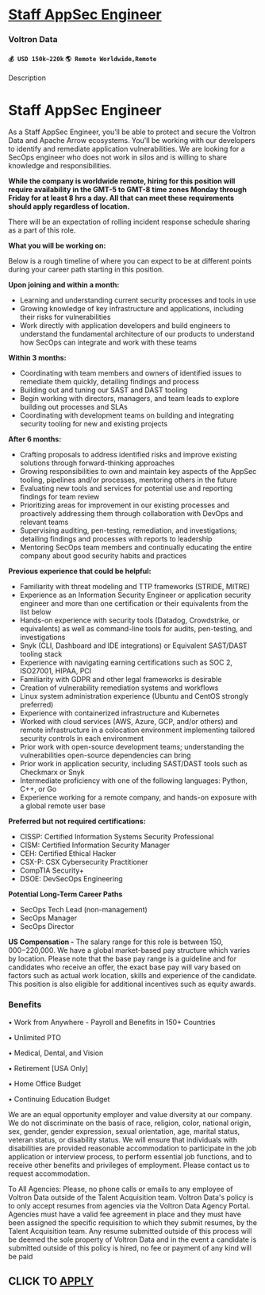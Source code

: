 # [Staff AppSec Engineer](https://www.remotewlb.com/apply/staff-appsec-engineer)  
### Voltron Data  
#### `💰 USD 150k~220k` `🌎 Remote Worldwide,Remote`  

Description

# Staff AppSec Engineer

As a Staff AppSec Engineer, you’ll be able to protect and secure the Voltron Data and Apache Arrow ecosystems. You'll be working with our developers to identify and remediate application vulnerabilities. We are looking for a SecOps engineer who does not work in silos and is willing to share knowledge and responsibilities.

**While the company is worldwide remote, hiring for this position will require availability in the GMT-5 to GMT-8 time zones Monday through Friday for at least 8 hrs a day. All that can meet these requirements should apply regardless of location.**

There will be an expectation of rolling incident response schedule sharing as a part of this role.

**What you will be working on:**

Below is a rough timeline of where you can expect to be at different points during your career path starting in this position.

**Upon joining and within a month:**

  * Learning and understanding current security processes and tools in use
  * Growing knowledge of key infrastructure and applications, including their risks for vulnerabilities
  * Work directly with application developers and build engineers to understand the fundamental architecture of our products to understand how SecOps can integrate and work with these teams

**Within 3 months:**

  * Coordinating with team members and owners of identified issues to remediate them quickly, detailing findings and process
  * Building out and tuning our SAST and DAST tooling
  * Begin working with directors, managers, and team leads to explore building out processes and SLAs
  * Coordinating with development teams on building and integrating security tooling for new and existing projects

**After 6 months:**

  * Crafting proposals to address identified risks and improve existing solutions through forward-thinking approaches
  * Growing responsibilities to own and maintain key aspects of the AppSec tooling, pipelines and/or processes, mentoring others in the future
  * Evaluating new tools and services for potential use and reporting findings for team review
  * Prioritizing areas for improvement in our existing processes and proactively addressing them through collaboration with DevOps and relevant teams 
  * Supervising auditing, pen-testing, remediation, and investigations; detailing findings and processes with reports to leadership
  * Mentoring SecOps team members and continually educating the entire company about good security habits and practices

**Previous experience that could be helpful:**

  * Familiarity with threat modeling and TTP frameworks (STRIDE, MITRE)
  * Experience as an Information Security Engineer or application security engineer and more than one certification or their equivalents from the list below
  * Hands-on experience with security tools (Datadog, Crowdstrike, or equivalents) as well as command-line tools for audits, pen-testing, and investigations
  * Snyk (CLI, Dashboard and IDE integrations) or Equivalent SAST/DAST tooling stack
  * Experience with navigating earning certifications such as SOC 2, ISO27001, HIPAA, PCI
  * Familiarity with GDPR and other legal frameworks is desirable
  * Creation of vulnerability remediation systems and workflows 
  * Linux system administration experience (Ubuntu and CentOS strongly preferred) 
  * Experience with containerized infrastructure and Kubernetes
  * Worked with cloud services (AWS, Azure, GCP, and/or others) and remote infrastructure in a colocation environment implementing tailored security controls in each environment
  * Prior work with open-source development teams; understanding the vulnerabilities open-source dependencies can bring
  * Prior work in application security, including SAST/DAST tools such as Checkmarx or Snyk
  * Intermediate proficiency with one of the following languages: Python, C++, or Go
  * Experience working for a remote company, and hands-on exposure with a global remote user base

**Preferred but not required certifications:**

  * CISSP: Certified Information Systems Security Professional
  * CISM: Certified Information Security Manager
  * CEH: Certified Ethical Hacker
  * CSX-P: CSX Cybersecurity Practitioner
  * CompTIA Security+
  * DSOE: DevSecOps Engineering

**Potential Long-Term Career Paths**

  * SecOps Tech Lead (non-management)
  * SecOps Manager
  * SecOps Director

**US Compensation -** The salary range for this role is between $150,000-$220,000. We have a global market-based pay structure which varies by location. Please note that the base pay range is a guideline and for candidates who receive an offer, the exact base pay will vary based on factors such as actual work location, skills and experience of the candidate. This position is also eligible for additional incentives such as equity awards.

### Benefits

• Work from Anywhere - Payroll and Benefits in 150+ Countries

• Unlimited PTO

• Medical, Dental, and Vision

• Retirement [USA Only]

• Home Office Budget

• Continuing Education Budget

We are an equal opportunity employer and value diversity at our company. We do not discriminate on the basis of race, religion, color, national origin, sex, gender, gender expression, sexual orientation, age, marital status, veteran status, or disability status. We will ensure that individuals with disabilities are provided reasonable accommodation to participate in the job application or interview process, to perform essential job functions, and to receive other benefits and privileges of employment. Please contact us to request accommodation.

To All Agencies: Please, no phone calls or emails to any employee of Voltron Data outside of the Talent Acquisition team. Voltron Data's policy is to only accept resumes from agencies via the Voltron Data Agency Portal. Agencies must have a valid fee agreement in place and they must have been assigned the specific requisition to which they submit resumes, by the Talent Acquisition team. Any resume submitted outside of this process will be deemed the sole property of Voltron Data and in the event a candidate is submitted outside of this policy is hired, no fee or payment of any kind will be paid

  
## CLICK TO [APPLY](https://www.remotewlb.com/apply/staff-appsec-engineer)

